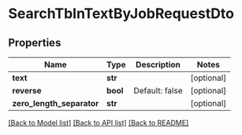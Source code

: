 # SearchTbInTextByJobRequestDto

## Properties
Name | Type | Description | Notes
------------ | ------------- | ------------- | -------------
**text** | **str** |  | [optional] 
**reverse** | **bool** | Default: false | [optional] 
**zero_length_separator** | **str** |  | [optional] 

[[Back to Model list]](../README.md#documentation-for-models) [[Back to API list]](../README.md#documentation-for-api-endpoints) [[Back to README]](../README.md)


